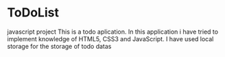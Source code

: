 # ToDoList
javascript project
This is a todo aplication. In this application i have tried to implement knowledge of HTML5, CSS3 and JavaScript. I have used local storage for the storage of todo datas
